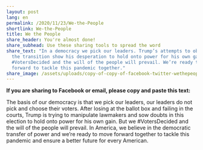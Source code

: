 ```yaml
---
layout: post
lang: en
permalink: /2020/11/23/We-the-People
shortlink: We-the-People
title: We the People
share_header: You're almost done!
share_subhead: Use these sharing tools to spread the word
share_text: "In a democracy we pick our leaders. Trump’s attempts to obstruct
  the transition show his desperation to hold onto power for his own gain.
  #VotersDecided and the will of the people will prevail. We’re ready to move
  forward to tackle this pandemic together."
share_image: /assets/uploads/copy-of-copy-of-facebook-twitter-wethepeople-have-spoken_makeacopy.png
---
```

<!--StartFragment-->

**If you are sharing to Facebook or email, please copy and paste this text:**

The basis of our democracy is that we pick our leaders, our leaders do not pick and choose their voters. After losing at the ballot box and failing in the courts, Trump is trying to manipulate lawmakers and sow doubts in this election to hold onto power for his own gain. But we #VotersDecided and the will of the people will prevail. In America, we believe in the democratic transfer of power and we’re ready to move forward together to tackle this pandemic and ensure a better future for every American.

<!--EndFragment-->